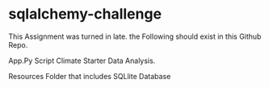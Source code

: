 # sqlalchemy-challenge


This Assignment was turned in late.
the Following should exist in this Github Repo.

App.Py Script
Climate Starter Data Analysis.

Resources Folder that includes SQLlite Database